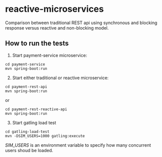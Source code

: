 # reactive-microservices

Comparison between traditional REST api using synchronous and blocking response versus reactive and non-blocking model.

## How to run the tests

1. Start payment-service microservice:
```
cd payment-service
mvn spring-boot:run
```

2. Start either traditional or reactive microservice:
```
cd payment-rest-api
mvn spring-boot:run
```
or
```
cd payment-rest-reactive-api
mvn spring-boot:run
```

3. Start gatling load test
```
cd gatling-load-test
mvn -DSIM_USERS=1000 gatling:execute
```

_SIM\_USERS_ is an environment variable to specify how many concurrent users shoud be loaded.